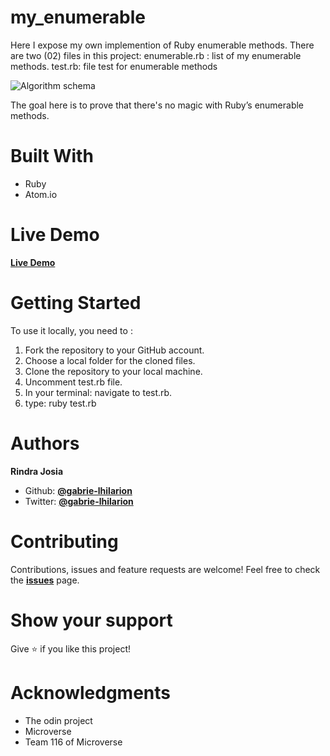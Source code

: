 # my_enumerable
Here I expose my own implemention of Ruby enumerable methods.
There are two (02) files in this project:
enumerable.rb : list of my enumerable methods.
test.rb: file test for enumerable methods

![Algorithm schema](./screenshot.png)

The goal here is to prove that there's no magic with Ruby’s enumerable methods.

# Built With
* Ruby
* Atom.io

# Live Demo
**[Live Demo](https://repl.it/@rindrajosia/VibrantPepperyPrinters)**


# Getting Started
To use it locally, you need to :
1. Fork the repository to your GitHub account.
2. Choose a local folder for the cloned files.
3. Clone the repository to your local machine.
3. Uncomment test.rb file.
4. In your terminal: navigate to test.rb.
5. type: ruby test.rb

# Authors

**Rindra Josia**

* Github: **[@gabrie-lhilarion](https://github.com/gabrie-lhilarion)**
* Twitter: **[@gabrie-lhilarion](https://twitter.com/gabrielDeman)**


#  Contributing

Contributions, issues and feature requests are welcome!
Feel free to check the **[issues](https://github.com/gabrie-lhilarion/my_enumerable/issues)** page.


#  Show your support

  Give ⭐️ if you like this project!

# Acknowledgments

* The odin project
* Microverse
* Team 116 of Microverse
